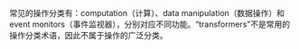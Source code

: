 常见的操作分类有：computation（计算）、data manipulation（数据操作）和event monitors（事件监视器），分别对应不同功能。“transformers”不是常用的操作分类术语，因此不属于操作的广泛分类。